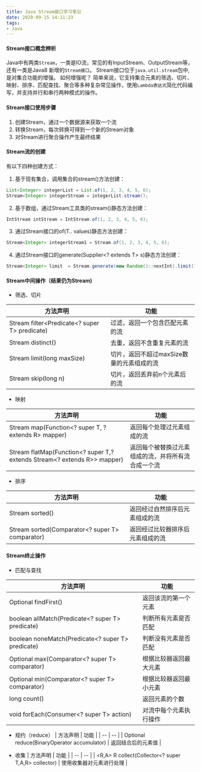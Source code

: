 ```yaml
---
title: Java Stream接口学习笔记
date: 2020-09-15 14:11:23
tags:
- Java
---
```


#### Stream接口概念辨析
Java中有两类`Stream`，一类是IO流，常见的有InputStream、OutputStream等，还有一类是Java8 新增的`Stream接口`。
Stream接口位于`java.util.stream`包中,是对集合功能的增强。
如何增强呢？ 简单来说，它支持集合元素的筛选、切片、映射、排序、匹配查找、聚合等多种复杂常见操作，使用`Lambda表达式`简化代码编写，并支持并行和串行两种模式的操作。

#### Stream接口使用步骤
1. 创建Stream，通过一个数据源来获取一个流
2. 转换Stream，每次转换可得到一个新的Stream对象
3. 对Stream进行聚合操作产生最终结果

#### Stream流的创建
有以下四种创建方式：
1. 基于现有集合，调用集合的stream()方法创建：
```java
List<Integer> integerList = List.of(1, 2, 3, 4, 5, 6);
Stream<Integer> integerStream = integerList.stream();
```
2. 基于数组，通过Stream工具类的stream()静态方法创建：
```java
IntStream intStream = IntStream.of(1, 2, 3, 4, 5, 6);
```
3. 通过Stream接口的of(T.. values)静态方法创建：
```java
Stream<Integer> integerStream1 = Stream.of(1, 2, 3, 4, 5, 6);
```
4. 通过Stream接口的generate(Supplier<? extends T> s)静态方法创建：
```java
Stream<Integer> limit  = Stream.generate(new Random()::nextInt).limit(10);
```

#### Stream中间操作（结果仍为Stream)
* 筛选、切片

| 方法声明 | 功能 |
| -- | -- |
| Stream filter<Predicate<? super T> predicate) | 过滤，返回一个包含匹配元素的流 |
| Stream distinct() | 去重，返回不含重复元素的流 |
| Stream limit(long maxSize) | 切片，返回不超过maxSize数量的元素组成的流 |
| Stream skip(long n) | 切片，返回丢弃前n个元素后的流 |

* 映射

| 方法声明                                                     | 功能                                               |
| ------------------------------------------------------------ | -------------------------------------------------- |
| Stream map(Function<? super T, ? extends R> mapper) | 返回每个处理过元素组成的流  |
| Stream flatMap(Function<? super T,? extends Stream<? extends R>> mapper) | 返回每个被替换过元素组成的流，并将所有流合成一个流 |

  

* 排序

| 方法声明 | 功能 |
| ---- | ---- |
| Stream sorted() | 返回经过自然排序后元素组成的流 |
| Stream sorted(Comparator<? super T> comparator) | 返回经过比较器排序后元素组成的流 |

#### Stream终止操作
* 匹配与查找

| 方法声明 | 功能 |
| -- | -- |
| Optional findFirst() | 返回该流的第一个元素 |
| boolean allMatch(Predicate<? super T> predicate) | 判断所有元素是否匹配 |
| boolean noneMatch(Predicate<? super T> predicate) | 判断没有元素是否匹配 |
| Optional max(Comparator<? super T> comparator)  | 根据比较器返回最大元素 |
| Optional min(Comparator<? super T> comparator)  | 根据比较器返回最小元素 |
| long count()  | 返回元素的个数 |
| void forEach(Consumer<? super T> action)  | 对流中每个元素执行操作 |

* 规约（reduce）
| 方法声明 | 功能 |
| -- | -- |
| Optional reduce(BinaryOperator accumulator) | 返回结合后的元素值 |

* 收集
| 方法声明 | 功能 |
| -- | -- |
| <R,A> R collect(Collector<? super T,A,R> collector) | 使用收集器对元素进行处理 |

